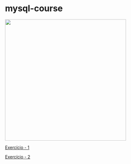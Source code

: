 # mysql-course

<img src="https://github.com/tiago-xavier-braga/mysql-course/blob/master/images/mysql_logo.png" heigth="486" width="400" align="center">

[Exercício - 1](https://github.com/tiago-xavier-braga/mysql-course/tree/master/CLIENTE%231)

[Exercício - 2](https://github.com/tiago-xavier-braga/mysql-course/tree/master/CLIENTE%232)
